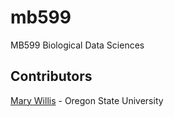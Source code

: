 # mb599
MB599 Biological Data Sciences 

## Contributors
[Mary Willis](https://github.com/marydwillis) - Oregon State University